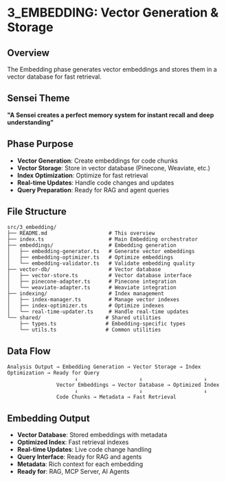 # 3_EMBEDDING: Vector Generation & Storage

## Overview
The Embedding phase generates vector embeddings and stores them in a vector database for fast retrieval.

## Sensei Theme
**"A Sensei creates a perfect memory system for instant recall and deep understanding"**

## Phase Purpose
- **Vector Generation**: Create embeddings for code chunks
- **Vector Storage**: Store in vector database (Pinecone, Weaviate, etc.)
- **Index Optimization**: Optimize for fast retrieval
- **Real-time Updates**: Handle code changes and updates
- **Query Preparation**: Ready for RAG and agent queries

## File Structure
```
src/3_embedding/
├── README.md                    # This overview
├── index.ts                     # Main Embedding orchestrator
├── embeddings/                  # Embedding generation
│   ├── embedding-generator.ts   # Generate vector embeddings
│   ├── embedding-optimizer.ts   # Optimize embeddings
│   └── embedding-validator.ts   # Validate embedding quality
├── vector-db/                   # Vector database
│   ├── vector-store.ts          # Vector database interface
│   ├── pinecone-adapter.ts      # Pinecone integration
│   └── weaviate-adapter.ts      # Weaviate integration
├── indexing/                    # Index management
│   ├── index-manager.ts         # Manage vector indexes
│   ├── index-optimizer.ts       # Optimize indexes
│   └── real-time-updater.ts     # Handle real-time updates
└── shared/                     # Shared utilities
    ├── types.ts                # Embedding-specific types
    └── utils.ts                # Common utilities
```

## Data Flow
```
Analysis Output → Embedding Generation → Vector Storage → Index Optimization → Ready for Query
                      ↓                    ↓                    ↓
                Vector Embeddings → Vector Database → Optimized Index
                      ↓                    ↓                    ↓
                Code Chunks → Metadata → Fast Retrieval
```

## Embedding Output
- **Vector Database**: Stored embeddings with metadata
- **Optimized Index**: Fast retrieval indexes
- **Real-time Updates**: Live code change handling
- **Query Interface**: Ready for RAG and agents
- **Metadata**: Rich context for each embedding
- **Ready for**: RAG, MCP Server, AI Agents
